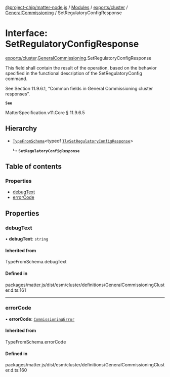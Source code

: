 [@project-chip/matter-node.js](../README.md) / [Modules](../modules.md) / [exports/cluster](../modules/exports_cluster.md) / [GeneralCommissioning](../modules/exports_cluster.GeneralCommissioning.md) / SetRegulatoryConfigResponse

# Interface: SetRegulatoryConfigResponse

[exports/cluster](../modules/exports_cluster.md).[GeneralCommissioning](../modules/exports_cluster.GeneralCommissioning.md).SetRegulatoryConfigResponse

This field shall contain the result of the operation, based on the behavior specified in the functional
description of the SetRegulatoryConfig command.

See Section 11.9.6.1, “Common fields in General Commissioning cluster responses”.

**`See`**

MatterSpecification.v11.Core § 11.9.6.5

## Hierarchy

- [`TypeFromSchema`](../modules/exports_tlv.md#typefromschema)\<typeof [`TlvSetRegulatoryConfigResponse`](../modules/exports_cluster.GeneralCommissioning.md#tlvsetregulatoryconfigresponse)\>

  ↳ **`SetRegulatoryConfigResponse`**

## Table of contents

### Properties

- [debugText](exports_cluster.GeneralCommissioning.SetRegulatoryConfigResponse.md#debugtext)
- [errorCode](exports_cluster.GeneralCommissioning.SetRegulatoryConfigResponse.md#errorcode)

## Properties

### debugText

• **debugText**: `string`

#### Inherited from

TypeFromSchema.debugText

#### Defined in

packages/matter.js/dist/esm/cluster/definitions/GeneralCommissioningCluster.d.ts:161

___

### errorCode

• **errorCode**: [`CommissioningError`](../enums/exports_cluster.GeneralCommissioning.CommissioningError.md)

#### Inherited from

TypeFromSchema.errorCode

#### Defined in

packages/matter.js/dist/esm/cluster/definitions/GeneralCommissioningCluster.d.ts:160
